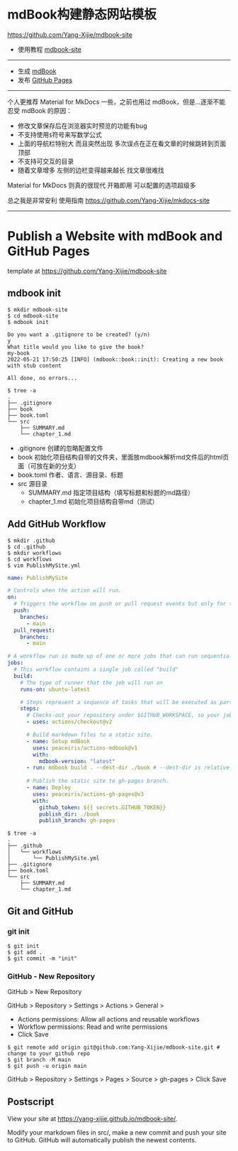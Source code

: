 # mdBook构建静态网站模板

<https://github.com/Yang-Xijie/mdbook-site>

- 使用教程 [mdbook-site](https://yang-xijie.github.io/BLOG/Markdown/mdbook-site/)

---

- 生成 [mdBook](https://rust-lang.github.io/mdBook/)
- 发布 [GitHub Pages](https://yang-xijie.github.io/BLOG/Markdown/github-pages/) 

---

个人更推荐 Material for MkDocs 一些，之前也用过 mdBook，但是...逐渐不能忍受 mdBook 的原因：

- 修改文章保存后在浏览器实时预览的功能有bug
- 不支持使用`$`符号来写数学公式
- 上面的导航栏特别大 而且突然出现 多次误点在正在看文章的时候跳转到页面顶部
- 不支持可交互的目录
- 随着文章增多 左侧的边栏变得越来越长 找文章很难找

Material for MkDocs 则真的很现代 开箱即用 可以配置的选项超级多

总之我是非常安利 使用指南 <https://github.com/Yang-Xijie/mkdocs-site>


---
# Publish a Website with mdBook and GitHub Pages

template at <https://github.com/Yang-Xijie/mdbook-site>

## mdbook init

```
$ mkdir mdbook-site
$ cd mdbook-site
$ mdbook init

Do you want a .gitignore to be created? (y/n)
y
What title would you like to give the book?
my-book
2022-05-21 17:50:25 [INFO] (mdbook::book::init): Creating a new book with stub content

All done, no errors...
```

```
$ tree -a
.
├── .gitignore
├── book
├── book.toml
└── src
    ├── SUMMARY.md
    └── chapter_1.md
```
* .gitignore 创建的忽略配置文件
* book 初始化项目结构自带的文件夹，里面放mdbook解析md文件后的html页面（可放在新的分支）
* book.toml 作者、语言、源目录、标题
* src 源目录
  * SUMMARY.md 指定项目结构（填写标题和标题的md路径）
  * chapter_1.md 初始化项目结构自带md（测试）
  
## Add GitHub Workflow

```
$ mkdir .github
$ cd .github
$ mkdir workflows
$ cd workflows
$ vim PublishMySite.yml
```

```yml
name: PublishMySite

# Controls when the action will run. 
on:
  # Triggers the workflow on push or pull request events but only for the main branch
  push:
    branches:
      - main
  pull_request:
    branches:
      - main

# A workflow run is made up of one or more jobs that can run sequentially or in parallel
jobs:
  # This workflow contains a single job called "build"
  build:
    # The type of runner that the job will run on
    runs-on: ubuntu-latest

    # Steps represent a sequence of tasks that will be executed as part of the job
    steps:
      # Checks-out your repository under $GITHUB_WORKSPACE, so your job can access it
      - uses: actions/checkout@v2

      # Build markdown files to a static site.
      - name: Setup mdBook
        uses: peaceiris/actions-mdbook@v1
        with:
          mdbook-version: "latest"
      - run: mdbook build . --dest-dir ./book # --dest-dir is relative to <dir>
      
      # Publish the static site to gh-pages branch.
      - name: Deploy
        uses: peaceiris/actions-gh-pages@v3
        with:
          github_token: ${{ secrets.GITHUB_TOKEN}}
          publish_dir: ./book
          publish_branch: gh-pages
```

```
$ tree -a
.
├── .github
│   └── workflows
│       └── PublishMySite.yml
├── .gitignore
├── book.toml
└── src
    ├── SUMMARY.md
    └── chapter_1.md
```

## Git and GitHub

### git init

```
$ git init
$ git add .
$ git commit -m "init"
```

### GitHub - New Repository

GitHub > New Repository

GitHub > Repository > Settings > Actions > General > 

- Actions permissions: Allow all actions and reusable workflows
- Workflow permissions: Read and write permissions
- Click Save

```
$ git remote add origin git@github.com:Yang-Xijie/mdbook-site.git # change to your github repo
$ git branch -M main
$ git push -u origin main
```

GitHub > Repository > Settings > Pages > Source > gh-pages > Click Save

## Postscript

View your site at <https://yang-xijie.github.io/mdbook-site/>.

Modify your markdown files in src/, make a new commit and push your site to GitHub. GitHub will automatically publish the newest contents.
